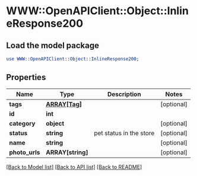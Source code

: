 # WWW::OpenAPIClient::Object::InlineResponse200

## Load the model package
```perl
use WWW::OpenAPIClient::Object::InlineResponse200;
```

## Properties
Name | Type | Description | Notes
------------ | ------------- | ------------- | -------------
**tags** | [**ARRAY[Tag]**](Tag.md) |  | [optional] 
**id** | **int** |  | 
**category** | **object** |  | [optional] 
**status** | **string** | pet status in the store | [optional] 
**name** | **string** |  | [optional] 
**photo_urls** | **ARRAY[string]** |  | [optional] 

[[Back to Model list]](../README.md#documentation-for-models) [[Back to API list]](../README.md#documentation-for-api-endpoints) [[Back to README]](../README.md)


